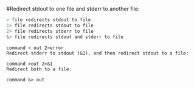 #Redirect stdout to one file and stderr to another file:

```sh
> file redirects stdout to file
1> file redirects stdout to file
2> file redirects stderr to file
&> file redirects stdout and stderr to file
```

```shell
command > out 2>error
Redirect stderr to stdout (&1), and then redirect stdout to a file:
```

```shell
command >out 2>&1
Redirect both to a file:
```
```shell
command &> out
```
